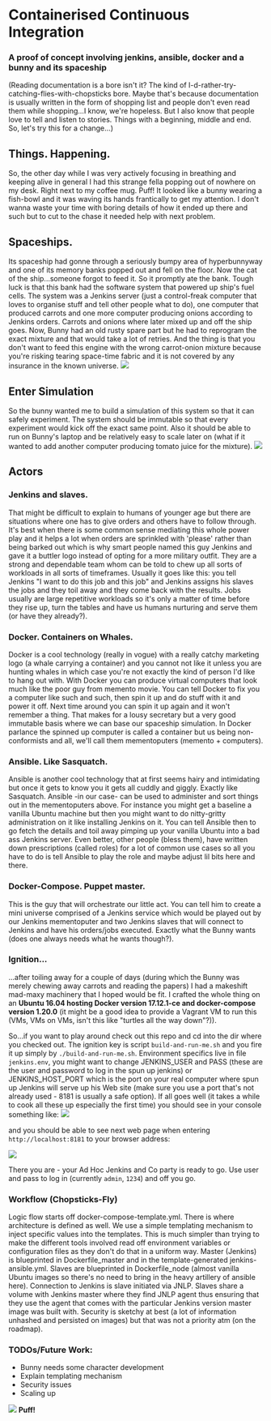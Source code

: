 # Containerised Continuous Integration
### A proof of concept involving jenkins, ansible, docker and a bunny and its spaceship

(Reading documentation is a bore isn't it? The kind of I-d-rather-try-catching-flies-with-chopsticks bore. Maybe that's because documentation is usually written in the form of shopping list and people don't even read them while shopping...I know, we're hopeless. But I also know that people love to tell and listen to stories. Things with a beginning, middle and end. So, let's try this for a change...)

## Things. Happening.
So, the other day while I was very actively focusing in breathing and keeping alive in general I had this strange fella popping out of nowhere on my desk. Right next to my coffee mug. Puff! It looked like a bunny wearing a fish-bowl and it was waving its hands frantically to get my attention. I don't wanna waste your time with boring details of how it ended up there and such but to cut to the chase it needed help with next problem.

## Spaceships.
Its spaceship had gonne through a seriously bumpy area of hyperbunnyway and one of its memory banks popped out and fell on the floor. Now the cat of the ship...someone forgot to feed it. So it promptly ate the bank. Tough luck is that this bank had the software system that powered up ship's fuel cells. The system was a Jenkins server (just a control-freak computer that loves to organise stuff and tell other people what to do), one computer that produced carrots and one more computer producing onions according to Jenkins orders. Carrots and onions where later mixed up and off the ship goes. Now, Bunny had an old rusty spare part but he had to reprogram the exact mixture and that would take a lot of retries. And the thing is that you don't want to feed this engine with the wrong carrot-onion mixture because you're risking tearing space-time fabric and it is not covered by any insurance in the known universe.
![](documentation/spaceship.png)

## Enter Simulation
So the bunny wanted me to build a simulation of this system so that it can safely experiment. The system should be immutable so that every experiment would kick off the exact same point. Also it should be able to run on Bunny's laptop and be relatively easy to scale later on (what if it wanted to add another computer producing tomato juice for the mixture). 
![](documentation/docker_arch.png)

## Actors
### Jenkins and slaves.
That might be difficult to explain to humans of younger age but there are situations where one has to give orders and others have to follow through. It's best when there is some common sense mediating this whole power play and it helps a lot when orders are sprinkled with 'please' rather than being barked out which is why smart people named this guy Jenkins and gave it a buttler logo instead of opting for a more military outfit. They are a strong and dependable team whom can be told to chew up all sorts of workloads in all sorts of timeframes. Usually it goes like this: you tell Jenkins "I want to do this job and this job" and Jenkins assigns his slaves the jobs and they toil away and they come back with the results. Jobs usually are large repetitive workloads so it's only a matter of time before they rise up, turn the tables and have us humans nurturing and serve them (or have they already?).  

### Docker. Containers on Whales. 
Docker is a cool technology (really in vogue) with a really catchy marketing logo (a whale carrying a container) and you cannot not like it unless you are hunting whales in which case you're not exactly the kind of person I'd like to hang out with. With Docker you can produce virtual computers that look much like the poor guy from memento movie. You can tell Docker to fix you a computer like such and such, then spin it up and do stuff with it and power it off. Next time around you can spin it up again and it won't remember a thing. That makes for a lousy secretary but a very good immutable basis where we can base our spaceship simulation. In Docker parlance the spinned up computer is called a container but us being non-conformists and all, we'll call them mementoputers (memento + computers). 

### Ansible. Like Sasquatch.
Ansible is another cool technology that at first seems hairy and intimidating but once it gets to know you it gets all cuddly and giggly. Exactly like Sasquatch. Ansible -in our case- can be used to administer and sort things out in the mementoputers above. For instance you might get a baseline a vanilla Ubuntu machine but then you might want to do nitty-gritty administration on it like installing Jenkins on it. You can tell Ansible then to go fetch the details and toil away pimping up your vanilla Ubuntu into a bad ass Jenkins server. Even better, other people (bless them), have written down prescriptions (called roles) for a lot of common use cases so all you have to do is tell Ansible to play the role and maybe adjust lil bits here and there.

### Docker-Compose. Puppet master.      
This is the guy that will orchestrate our little act. You can tell him to create a mini universe comprised of a Jenkins service which would be played out by our Jenkins mementoputer and two Jenkins slaves that will connect to Jenkins and have his orders/jobs executed. Exactly what the Bunny wants (does one always needs what he wants though?).

### Ignition...
...after toiling away for a couple of days (during which the Bunny was merely chewing away carrots and reading the papers) I had a makeshift mad-maxy machinery that I hoped would be fit. I crafted the whole thing on an **Ubuntu 16.04 hosting Docker version 17.12.1-ce and docker-compose version 1.20.0**  (it might be a good idea to provide a Vagrant VM to run this (VMs, VMs on VMs, isn't this like "turtles all the way down"?)). 

So...if you want to play around check out this repo and cd into the dir where you checked out. The ignition key is script `build-and-run-me.sh` and you fire it up simply by `./build-and-run-me.sh`. Environment specifics live in file `jenkins.env`, you might want to change JENKINS_USER and PASS (these are the user and password to log in the spun up jenkins) or JENKINS_HOST_PORT which is the port on your real computer where spun up Jenkins will serve up his Web site (make sure you use a port that's not already used - 8181 is usually a safe option). If all goes well (it takes a while to cook all these up especially the first time) you should see in your console something like:
![](documentation/console.png)

and you should be able to see next web page when entering `http://localhost:8181` to your browser address:


![](documentation/jenkins.png)


There you are - your Ad Hoc Jenkins and Co party is ready to go. 
Use user and pass to log in (currently `admin`, `1234`) and off you go.

### Workflow (Chopsticks-Fly)
Logic flow starts off docker-compose-template.yml. There is where architecture is defined as well. 
We use a simple templating mechanism to inject specific values into the templates. This is much simpler than trying to make the different tools involved read off environment variables or configuration files as they don't do that in a uniform way.
Master (Jenkins) is blueprinted in Dockerfile_master and in the template-generated jenkins-ansible.yml. Slaves are blueprinted in Dockerfile_node (almost vanilla Ubuntu images so there's no need to bring in the heavy artillery of ansible here).
Connection to Jenkins is slave initiated via JNLP. Slaves share a volume with Jenkins master where they find JNLP agent thus ensuring that they use the agent that comes with the particular Jenkins version master image was built with. 
Security is sketchy at best (a lot of information unhashed and persisted on images) but that was not a priority atm (on the roadmap). 

### TODOs/Future Work:
* Bunny needs some character development
* Explain templating mechanism
* Security issues
* Scaling up 


![](documentation/puff.png)
**Puff!**    
 